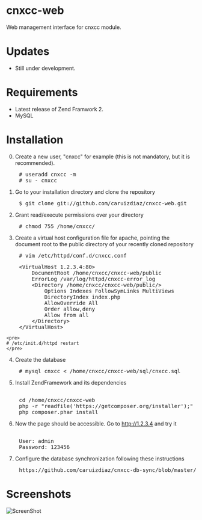 cnxcc-web
=========

Web management interface for cnxcc module.

Updates
=========
- Still under development.

Requirements
==========
- Latest release of Zend Framwork 2.
- MySQL

Installation
=========

0. Create a new user, "cnxcc" for example (this is not mandatory, but it is recommended).
<pre>
    # useradd cnxcc -m
    # su - cnxcc
</pre>

1. Go to your installation directory and clone the repository
<pre>
    $ git clone git://github.com/caruizdiaz/cnxcc-web.git
</pre>

2. Grant read/execute permissions over your directory
<pre>
    # chmod 755 /home/cnxcc/
</pre>

3. Create a virtual host configuration file for apache, pointing the document root to the public directory of your
recently cloned repository
<pre>
    # vim /etc/httpd/conf.d/cnxcc.conf
</pre>
<pre>
    &#60;VirtualHost 1.2.3.4:80&#62;
        DocumentRoot /home/cnxcc/cnxcc-web/public
        ErrorLog /var/log/httpd/cnxcc-error_log
        &#60;Directory /home/cnxcc/cnxcc-web/public/&#62;
            Options Indexes FollowSymLinks MultiViews
            DirectoryIndex index.php
            AllowOverride All
            Order allow,deny
            Allow from all
        &#60;/Directory&#62;
    &#60;/VirtualHost&#62;
</pre>

    <pre>
    # /etc/init.d/httpd restart
    </pre>

4. Create the database
<pre>
    # mysql cnxcc &#60; /home/cnxcc/cnxcc-web/sql/cnxcc.sql
</pre>

5. Install ZendFramework and its dependencies
<pre>   
    cd /home/cnxcc/cnxcc-web
    php -r "readfile('https://getcomposer.org/installer');" | php
    php composer.phar install
</pre>

6. Now the page should be accessible. Go to http://1.2.3.4 and try it
<pre>   
    User: admin
    Password: 123456
</pre>

7. Configure the database synchronization following these instructions
<pre>
    https://github.com/caruizdiaz/cnxcc-db-sync/blob/master/README.md
</pre>

Screenshots
=========
![ScreenShot](http://caruizdiaz.com/wp-content/uploads/2013/01/cnxcc21-1024x495.png)
